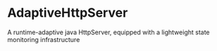 # AdaptiveHttpServer
A runtime-adaptive java HttpServer, equipped with a lightweight state monitoring infrastructure
